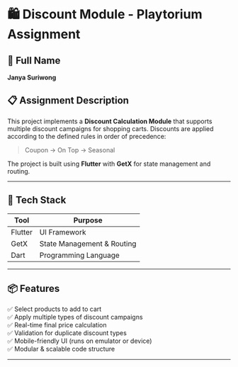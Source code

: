 # 🛍️ Discount Module - Playtorium Assignment

## 👤 Full Name
**Janya Suriwong**

## 📋 Assignment Description
This project implements a **Discount Calculation Module** that supports multiple discount campaigns for shopping carts. Discounts are applied according to the defined rules in order of precedence:
> Coupon → On Top → Seasonal

The project is built using **Flutter** with **GetX** for state management and routing.

---

## 🧰 Tech Stack

| Tool    | Purpose                    |
|---------|----------------------------|
| Flutter | UI Framework               |
| GetX    | State Management & Routing |
| Dart    | Programming Language       |

---

## 📦 Features

✅ Select products to add to cart  
✅ Apply multiple types of discount campaigns  
✅ Real-time final price calculation  
✅ Validation for duplicate discount types  
✅ Mobile-friendly UI (runs on emulator or device)  
✅ Modular & scalable code structure  

---


